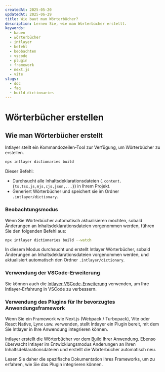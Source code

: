 ```yaml
---
createdAt: 2025-05-20
updatedAt: 2025-06-29
title: Wie baut man Wörterbücher?
description: Lernen Sie, wie man Wörterbücher erstellt.
keywords:
  - bauen
  - wörterbücher
  - intlayer
  - befehl
  - beobachten
  - vscode
  - plugin
  - framework
  - next.js
  - vite
slugs:
  - doc
  - faq
  - build-dictionaries
---
```


# Wörterbücher erstellen

## Wie man Wörterbücher erstellt

Intlayer stellt ein Kommandozeilen-Tool zur Verfügung, um Wörterbücher zu erstellen.

```bash
npx intlayer dictionaries build
```

Dieser Befehl:

- Durchsucht alle Inhaltsdeklarationsdateien (`.content.{ts,tsx,js,mjs,cjs,json,...}`) in Ihrem Projekt.
- Generiert Wörterbücher und speichert sie im Ordner `.intlayer/dictionary`.

### Beobachtungsmodus

Wenn Sie Wörterbücher automatisch aktualisieren möchten, sobald Änderungen an Inhaltsdeklarationsdateien vorgenommen werden, führen Sie den folgenden Befehl aus:

```bash
npx intlayer dictionaries build --watch
```

In diesem Modus durchsucht und erstellt Intlayer Wörterbücher, sobald Änderungen an Inhaltsdeklarationsdateien vorgenommen werden, und aktualisiert automatisch den Ordner `.intlayer/dictionary`.

### Verwendung der VSCode-Erweiterung

Sie können auch die [Intlayer VSCode-Erweiterung](https://github.com/aymericzip/intlayer/tree/main/docs/de/vs_code_extension.md) verwenden, um Ihre Intlayer-Erfahrung in VSCode zu verbessern.

### Verwendung des Plugins für Ihr bevorzugtes Anwendungsframework

Wenn Sie ein Framework wie Next.js (Webpack / Turbopack), Vite oder React Native, Lynx usw. verwenden, stellt Intlayer ein Plugin bereit, mit dem Sie Intlayer in Ihre Anwendung integrieren können.

Intlayer erstellt die Wörterbücher vor dem Build Ihrer Anwendung.
Ebenso überwacht Intlayer im Entwicklungsmodus Änderungen an Ihren Inhaltsdeklarationsdateien und erstellt die Wörterbücher automatisch neu.

Lesen Sie daher die spezifische Dokumentation Ihres Frameworks, um zu erfahren, wie Sie das Plugin integrieren können.
